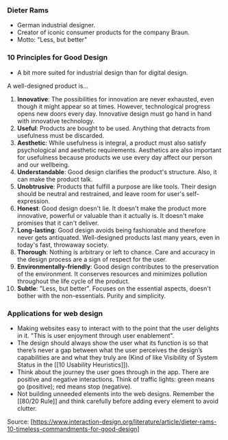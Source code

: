 ### Dieter Rams
- German industrial designer.
- Creator of iconic consumer products for the company Braun.
- Motto: "Less, but better"


### 10 Principles for Good Design
- A bit more suited for industrial design than for digital design.

A well-designed product is...
1. **Innovative**: The possibilities for innovation are never exhausted, even though it might appear so at times. However, technological progress opens new doors every day. Innovative design must go hand in hand with innovative technology.
2. **Useful**: Products are bought to be used. Anything that detracts from usefulness must be discarded.
3. **Aesthetic**: While usefulness is integral, a product must also satisfy psychological and aesthetic requirements. Aesthetics are also important for usefulness because products we use every day affect our person and our wellbeing. 
4. **Understandable**: Good design clarifies the product's structure. Also, it can make the product talk.
5. **Unobtrusive**: Products that fulfill a purpose are like tools. Their design should be neutral and restrained, and leave room for user's self-expression.
6. **Honest**: Good design doesn't lie. It doesn't make the product more innovative, powerful or valuable than it actually is. It doesn't make promises that it can't deliver.
7.  **Long-lasting**: Good design avoids being fashionable and therefore never gets antiquated. Well-designed products last many years, even in today's fast, throwaway society.
8. **Thorough**: Nothing is arbitrary or left to chance. Care and accuracy in the design process are a sign of respect for the user.
9. **Environmentally-friendly**: Good design contributes to the preservation of the environment. It conserves resources and minimizes pollution throughout the life cycle of the product.
10. **Subtle**: "Less, but better". Focuses on the essential aspects, doesn't bother with the non-essentials. Purity and simplicity.


### Applications for web design
- Making websites easy to interact with to the point that the user delights in it. "This is user enjoyment through user enablement".
- The design should always show the user what its function is so that there’s never a gap between what the user perceives the design’s capabilities are and what they truly are (Kind of like Visibility of System Status in the [[10 Usability Heuristics]]).
- Think about the journey the user goes through in the app. There are positive and negative interactions. Think of traffic lights: green means go (positive); red means stop (negative).
- Not building unneeded elements into the web designs. Remember the [[80/20 Rule]] and think carefully before adding every element to avoid clutter.


Source: [https://www.interaction-design.org/literature/article/dieter-rams-10-timeless-commandments-for-good-design]